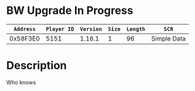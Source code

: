 # BW Upgrade In Progress

| `Address` | `Player ID` | `Version` | `Size` | `Length` | `SCR` |
| ---------- | ----------- | --------- | ------ | -------- | ---- |
| 0x58F3E0 | 5151 | 1.16.1 | 1 | 96 | Simple Data |

# Description

Who knows